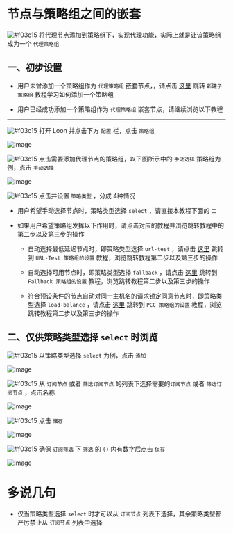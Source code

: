 # 节点与策略组之间的嵌套

![#f03c15](https://placehold.it/15/f03c15/000000?text=+) 将代理节点添加到策略组下，实现代理功能，实际上就是让该策略组成为一个 `代理策略组`

## 一、初步设置

- 用户未曾添加一个策略组作为 `代理策略组` 嵌套节点，，请点击 [这里](https://github.com/chiupam/tutorial/blob/master/Loon/Plus/New_Proxy_Group.md) 跳转 `新建子策略组` 教程学习如何添加一个策略组

- 用户已经成功添加一个策略组作为 `代理策略组` 嵌套节点，请继续浏览以下教程

---

![#f03c15](https://placehold.it/15/f03c15/000000?text=+) 打开 Loon 并点击下方 `配置` 栏，点击 `策略组`

![image](https://raw.githubusercontent.com/chiupam/tutorial-image/master/Loon/Plus/Proxy_Group.jpg)

![#f03c15](https://placehold.it/15/f03c15/000000?text=+) 点击需要添加代理节点的策略组，以下图所示中的 `手动选择` 策略组为例，点击 `手动选择`

![image](https://raw.githubusercontent.com/chiupam/tutorial-image/master/Loon/Plus/Remote_Proxy_in_Proxy_Group_1.jpg)

![#f03c15](https://placehold.it/15/f03c15/000000?text=+) 点击并设置 `策略类型` ，分成 4种情况 

- 用户希望手动选择节点时，策略类型选择 `select` ，请直接本教程下面的 `二`

- 如果用户希望策略组发挥以下作用时，请点击对应的教程并浏览跳转教程中的第二步以及第三步的操作

  - 自动选择最低延迟节点时，即策略类型选择 `url-test` ，请点击 [这里](https://github.com/chiupam/tutorial/blob/master/Loon/Plus/URL-Test.md) 跳转到 `URL-Test 策略组的设置` 教程，浏览跳转教程第二步以及第三步的操作

  - 自动选择可用节点时，即策略类型选择 `fallback` ，请点击 [这里](https://github.com/chiupam/tutorial/blob/master/Loon/Plus/Fallback.md) 跳转到 `Fallback 策略组的设置` 教程，浏览跳转教程第二步以及第三步的操作

  - 符合预设条件的节点自动对同一主机名的请求锁定同意节点时，即策略类型选择 `load-balance` ，请点击 [这里](https://github.com/chiupam/tutorial/blob/master/Loon/Plus/PCC.md) 跳转到 `PCC 策略组的设置` 教程，浏览跳转教程第二步以及第三步的操作

## 二、仅供策略类型选择 `select` 时浏览

![#f03c15](https://placehold.it/15/f03c15/000000?text=+) 以策略类型选择 `select` 为例，点击 `添加`

![image](https://raw.githubusercontent.com/chiupam/tutorial-image/master/Loon/Select_1.jpg)

![#f03c15](https://placehold.it/15/f03c15/000000?text=+) 从 `订阅节点` 或者 `筛选订阅节点` 的列表下选择需要的`订阅节点` 或者 `筛选订阅节点` ，点击名称

![image](https://raw.githubusercontent.com/chiupam/tutorial-image/master/Loon/Select_2.jpg)

![#f03c15](https://placehold.it/15/f03c15/000000?text=+) 点击 `储存`

![image](https://raw.githubusercontent.com/chiupam/tutorial-image/master/Loon/Select_3.jpg)

![#f03c15](https://placehold.it/15/f03c15/000000?text=+) 确保 `订阅筛选` 下 `筛选` 的 `()` 内有数字后点击 `保存`

![image](https://raw.githubusercontent.com/chiupam/tutorial-image/master/Loon/Select_4.jpg)

# 多说几句

- 仅当策略类型选择 `select` 时才可以从 `订阅节点` 列表下选择，其余策略类型都严厉禁止从 `订阅节点` 列表中选择


